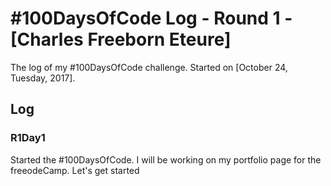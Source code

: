 # #100DaysOfCode Log - Round 1 - [Charles Freeborn Eteure]

The log of my #100DaysOfCode challenge. Started on [October 24, Tuesday, 2017].

## Log

### R1Day1 
Started the #100DaysOfCode. I will be working on my portfolio page for the freeodeCamp. Let's get started


